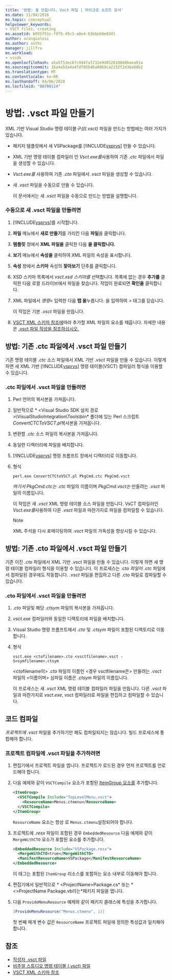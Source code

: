 ```yaml
---
title: '방법: 을 만듭니다. Vsct 파일 | 마이크로 소프트 문서'
ms.date: 11/04/2016
ms.topic: conceptual
helpviewer_keywords:
- VSCT files, creating
ms.assetid: b955f51c-f9f9-49c3-a8e4-63b6eb0e0341
author: acangialosi
ms.author: anthc
manager: jillfra
ms.workload:
- vssdk
ms.openlocfilehash: a5a5f53ec87c9447af232e9d0528108ddbaea01a
ms.sourcegitcommit: 16a4a5da4a4fd795b46a0869ca2152f2d36e6db2
ms.translationtype: MT
ms.contentlocale: ko-KR
ms.lasthandoff: 04/06/2020
ms.locfileid: "80708114"
---
```

# <a name="how-to-create-a-vsct-file"></a>방법: .vsct 파일 만들기

XML 기반 Visual Studio 명령 테이블*구성(.vsct)* 파일을 만드는 방법에는 여러 가지가 있습니다.

- 패키지 템플릿에서 새 VSPackage를 [!INCLUDE[vsprvs](../../code-quality/includes/vsprvs_md.md)] 만들 수 있습니다.

- XML 기반 명령 테이블 컴파일러 인 *Vsct.exe를*사용하여 기존 *.ctc* 파일에서 파일을 생성할 수 있습니다.

- *Vsct.exe를* 사용하여 기존 *.cto* 파일에서 *.vsct* 파일을 생성할 수 있습니다.

- 새 *.vsct* 파일을 수동으로 만들 수 있습니다.

  이 문서에서는 새 *.vsct* 파일을 수동으로 만드는 방법을 설명합니다.

### <a name="to-manually-create-a-new-vsct-file"></a>수동으로 새 .vsct 파일을 만들려면

1. [!INCLUDE[vsprvs](../../code-quality/includes/vsprvs_md.md)]를 시작합니다.

2. **파일** 메뉴에서 **새로 만들기**를 가리킨 다음 **파일**을 클릭합니다.

3. **템플릿** 창에서 **XML 파일을** 클릭한 다음 **을 클릭합니다.**

4. **보기** 메뉴에서 **속성을** 클릭하여 XML 파일의 속성을 표시합니다.

5. **속성** 창에서 **스키마** 속성의 **찾아보기** 단추를 클릭합니다.

6. XSD 스키마 목록에서 *vsct.xsd 스키마를* 선택합니다. 목록에 없는 경우 **추가를** 클릭한 다음 로컬 드라이브에서 파일을 찾습니다. 작업이 완료되면 **확인을** 클릭합니다.

7. XML 파일에서 *명령<* 입력한 다음 **탭 을**누릅니다. 을 입력하여 *>* 태그를 닫습니다.

    이 작업은 기본 *.vsct* 파일을 만듭니다.

8. [VSCT XML 스키마 참조에](../../extensibility/vsct-xml-schema-reference.md)따라 추가할 XML 파일의 요소를 채웁니다. 자세한 내용은 [.vsct 파일 작성을 참조하십시오.](../../extensibility/internals/authoring-dot-vsct-files.md)

<a name="how-to-create-a-dot-vsct-file-from-an-existing-dot-ctc-file"></a>

## <a name="how-to-create-a-vsct-file-from-an-existing-ctc-file"></a>방법: 기존 .ctc 파일에서 .vsct 파일 만들기

기존 명령 테이블 *.ctc* 소스 파일에서 XML 기반 *.vsct* 파일을 만들 수 있습니다. 이렇게 하면 새 XML 기반 [!INCLUDE[vsprvs](../../code-quality/includes/vsprvs_md.md)] 명령 테이블(VSCT) 컴파일러 형식을 이용할 수 있습니다.

### <a name="to-create-a-vsct-file-from-a-ctc-file"></a>.ctc 파일에서 .vsct 파일을 만들려면

1. Perl 언어의 복사본을 가져옵니다.

2. 일반적으로 * \<Visual Studio SDK 설치 경로>\VisualStudioIntegration\Tools\bin* 폴더에 있는 Perl 스크립트 *ConvertCTCToVSCT.pl*복사본을 가져옵니다.

3. 변환할 *.ctc* 소스 파일의 복사본을 가져옵니다.

4. 동일한 디렉터리에 파일을 배치합니다.

5. [!INCLUDE[vsprvs](../../code-quality/includes/vsprvs_md.md)] 명령 프롬프트 창에서 디렉터리로 이동합니다.

6. 형식

   ```
   perl.exe ConvertCTCtoVSCT.pl PkgCmd.ctc PkgCmd.vsct
   ```

    *여기서 PkgCmd.ctc는* *.ctc* 파일의 이름이며 *PkgCmd.vsct는* 만들려는 *.vsct* 파일의 이름입니다.

    이 작업은 새 *.vsct* XML 명령 테이블 소스 파일을 만듭니다. VsCT 컴파일러인 *Vsct.exe를*사용하여 다른 *.vsct* 파일과 마찬가지로 파일을 컴파일할 수 있습니다.

   > [!NOTE]
   > XML 주석을 다시 포메이팅하여 *.vsct* 파일의 가독성을 향상시킬 수 있습니다.

<a name="how-to-create-a-dot-vsct-file-from-an-existing-dot-cto-file"></a>

## <a name="how-to-create-a-vsct-file-from-an-existing-cto-file"></a>방법: 기존 .cto 파일에서 .vsct 파일 만들기

기존 이진 *.cto* 파일에서 XML 기반 *.vsct* 파일을 만들 수 있습니다. 이렇게 하면 새 명령 테이블 컴파일러 형식을 이용할 수 있습니다. 이 프로세스는 *.cto 파일이* *.ctc* 파일에서 컴파일된 경우에도 작동합니다. *.vsct* 파일을 편집하고 다른 .cto 파일로 컴파일할 수 있습니다.

### <a name="to-create-a-vsct-file-from-a-cto-file"></a>.cto 파일에서 .vsct 파일을 만들려면

1. *.cto* 파일및 해당 *.ctsym* 파일의 복사본을 가져옵니다.

2. *vsct.exe* 컴파일러와 동일한 디렉토리에 파일을 배치합니다.

3. Visual Studio 명령 프롬프트에서 *.cto* 및 *.ctsym* 파일이 포함된 디렉토리로 이동합니다.

4. 형식

    ```
    vsct.exe <ctofilename>.cto <vsctfilename>.vsct -S<symfilename>.ctsym
    ```

     \<ctofilename이\> *.cto* 파일의 이름인 \<경우 vsctfilename은\> 만들려는 *.vsct* 파일의 \<이름이며\> 심파일 이름은 *.ctsym* 파일의 이름입니다.

     이 프로세스는 새 *.vsct* XML 명령 테이블 컴파일러 파일을 만듭니다. 다른 *.vsct* 파일과 마찬가지로 *vsct.exe*, vsct 컴파일러로 파일을 편집하고 컴파일할 수 있습니다.

## <a name="compile-the-code"></a>코드 컴파일
 *프로젝트에 .vsct* 파일을 추가하기만 해도 컴파일되지는 않습니다. 빌드 프로세스에 통합해야 합니다.

### <a name="to-add-a-vsct-file-to-project-compilation"></a>프로젝트 컴파일에 .vsct 파일을 추가하려면

1. 편집기에서 프로젝트 파일을 엽니다. 프로젝트가 로드된 경우 먼저 프로젝트를 언로드해야 합니다.

2. 다음 예제와 같이 `VSCTCompile` 요소가 포함된 [ItemGroup 요소를](../../msbuild/itemgroup-element-msbuild.md) 추가합니다.

    ```xml
    <ItemGroup>
      <VSCTCompile Include="TopLevelMenu.vsct">
        <ResourceName>Menus.ctmenu</ResourceName>
      </VSCTCompile>
    </ItemGroup>

    ```

     `ResourceName` 요소는 항상 로 `Menus.ctmenu`설정되어야 합니다.

3. 프로젝트에 *.resx* 파일이 포함된 경우 `EmbeddedResource` 다음 예제와 같이 `MergeWithCTO` 요소가 포함된 요소를 추가합니다.

    ```xml
    <EmbeddedResource Include="VSPackage.resx">
      <MergeWithCTO>true</MergeWithCTO>
      <ManifestResourceName>VSPackage</ManifestResourceName>
    </EmbeddedResource>

    ```

     이 태그는 포함된 `ItemGroup` 리소스를 포함하는 요소 내부로 이동해야 합니다.

4. 편집기에서 일반적으로 * \<ProjectName\>Package.cs* 또는 * \<\>ProjectName Package.vb라는*패키지 파일을 엽니다.

5. 다음 `ProvideMenuResource` 예제와 같이 패키지 클래스에 특성을 추가합니다.

    ```csharp
    [ProvideMenuResource("Menus.ctmenu", 1)]
    ```

     첫 번째 매개 변수 값은 `ResourceName` 프로젝트 파일에 정의한 특성값과 일치해야 합니다.

## <a name="see-also"></a>참조
- [작성자 .vsct 파일](../../extensibility/internals/authoring-dot-vsct-files.md)
- [비주얼 스튜디오 명령 테이블 (.vsct) 파일](../../extensibility/internals/visual-studio-command-table-dot-vsct-files.md)
- [VSCT XML 스키마 참조](../../extensibility/vsct-xml-schema-reference.md)
